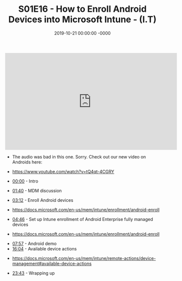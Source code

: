﻿---
layout: post
title: "S01E16 - How to Enroll Android Devices into Microsoft Intune - (I.T)"
date: 2019-10-21 00:00:00 -0000
categories:
---

<iframe loading="lazy" width="560" height="315" src="https://www.youtube.com/embed/D_GvmxnA0kM" title="YouTube video player" frameborder="0" allow="accelerometer; autoplay; clipboard-write; encrypted-media; gyroscope; picture-in-picture" allowfullscreen></iframe>

 * The audio was bad in this one. Sorry. Check out our new video on Androids here:
 * https://www.youtube.com/watch?v=tQ4qt-4CGRY

 * [00:00](https://www.youtube.com/watch?v=D_GvmxnA0kM&t=0s) - Intro
 * [01:40](https://www.youtube.com/watch?v=D_GvmxnA0kM&t=100s) - MDM discussion
 * [03:12](https://www.youtube.com/watch?v=D_GvmxnA0kM&t=192s) - Enroll Android devices
- https://docs.microsoft.com/en-us/mem/intune/enrollment/android-enroll
 * [04:46](https://www.youtube.com/watch?v=D_GvmxnA0kM&t=286s) - Set up Intune enrollment of Android Enterprise fully managed devices
- https://docs.microsoft.com/en-us/mem/intune/enrollment/android-enroll
 * [07:57](https://www.youtube.com/watch?v=D_GvmxnA0kM&t=477s) - Android demo
 * [16:04](https://www.youtube.com/watch?v=D_GvmxnA0kM&t=964s) - Available device actions
- https://docs.microsoft.com/en-us/mem/intune/remote-actions/device-management#available-device-actions
 * [23:43](https://www.youtube.com/watch?v=D_GvmxnA0kM&t=1423s) - Wrapping up


